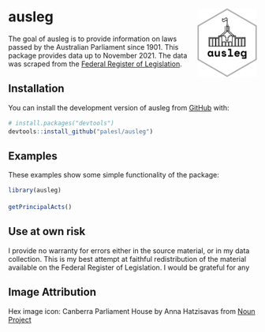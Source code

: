 
<!-- README.md is generated from README.Rmd. Please edit that file -->

# ausleg <img src="man/figures/ausleg_hex.png" align="right" height="139"/>

<!-- badges: start -->
<!-- badges: end -->

The goal of ausleg is to provide information on laws passed by the
Australian Parliament since 1901. This package provides data up to
November 2021. The data was scraped from the [Federal Register of
Legislation]().

## Installation

You can install the development version of ausleg from
[GitHub](https://github.com/) with:

``` r
# install.packages("devtools")
devtools::install_github("palesl/ausleg")
```

## Examples

These examples show some simple functionality of the package:

``` r
library(ausleg)

getPrincipalActs()
```

## Use at own risk

I provide no warranty for errors either in the source material, or in my
data collection. This is my best attempt at faithful redistribution of
the material available on the Federal Register of Legislation. I would
be grateful for any

## Image Attribution

Hex image icon: Canberra Parliament House by Anna Hatzisavas from [Noun
Project](https://thenounproject.com/browse/icons/term/canberra-parliament-house/ "Canberra Parliament House Icons")
